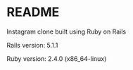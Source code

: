 # README

Instagram clone built using Ruby on Rails

Rails version: 5.1.1

Ruby version: 2.4.0 (x86_64-linux)
